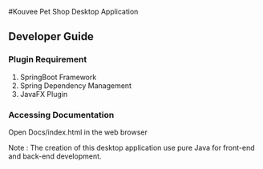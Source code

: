 #Kouvee Pet Shop Desktop Application

## Developer Guide
### Plugin Requirement
1. SpringBoot Framework
2. Spring Dependency Management
4. JavaFX Plugin
### Accessing Documentation
Open Docs/index.html in the web browser

Note :
The creation of this desktop application use pure Java for front-end and back-end development.
